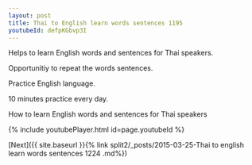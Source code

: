 ```yaml
---
layout: post
title: Thai to English learn words sentences 1195 
youtubeId: defpKGbvp3I
---
```

 
 
Helps to learn English words and sentences for Thai speakers.

Opportunitiy to repeat the words sentences. 

Practice English language. 
 
10 minutes practice every day. 
 
How to learn English words and sentences for Thai speakers 
 
{% include youtubePlayer.html id=page.youtubeId %}
 
 
[Next]({{ site.baseurl }}{% link  split2/_posts/2015-03-25-Thai to english learn words sentences 1224 .md%})
 

